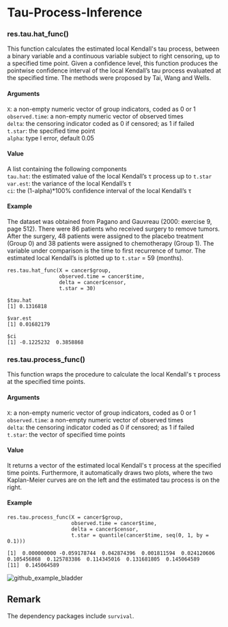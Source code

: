 # Tau-Process-Inference

### res.tau.hat_func()
This function calculates the estimated local Kendall's tau process, between a binary variable and a continuous variable subject to right censoring, up to a specified time point. Given a confidence level, this function produces the pointwise confidence interval of the local Kendall’s tau process evaluated at the specified time. The methods were proposed by Tai, Wang and Wells. <br>

#### Arguments
`X`: a non-empty numeric vector of group indicators, coded as 0 or 1 <br>
`observed.time`: a non-empty numeric vector of observed times <br>
`delta`: the censoring indicator coded as 0 if censored; as 1 if failed <br>
`t.star`: the specified time point <br>
`alpha`: type I error, default 0.05 <br>

#### Value
A list containing the following components <br>
`tau.hat`: the estimated value of the local Kendall’s &tau; process up to `t.star` <br>
`var.est`:  the variance of the local Kendall’s &tau;<br>
`ci`: the (1-alpha)*100% confidence interval of the local Kendall’s &tau;<br>

#### Example
The dataset was obtained from Pagano and Gauvreau (2000: exercise 9, page 512). There were 86 patients who received surgery to remove tumors. After the surgery, 48 patients were assigned to the placebo treatment (Group 0) and 38 patients were assigned to chemotherapy (Group 1). The variable under comparison is the time to first recurrence of tumor. The estimated local Kendall’s is plotted up to `t.star` = 59 (months). <br>

```
res.tau.hat_func(X = cancer$group,
                 observed.time = cancer$time,
                 delta = cancer$censor,
                 t.star = 30)
                 
$tau.hat
[1] 0.1316818

$var.est
[1] 0.01682179

$ci
[1] -0.1225232  0.3858868
```


### res.tau.process_func()
This function wraps the procedure to calculate the local Kendall's &tau; process at the specified time points. 

#### Arguments
`X`: a non-empty numeric vector of group indicators, coded as 0 or 1 <br>
`observed.time`: a non-empty numeric vector of observed times <br>
`delta`: the censoring indicator coded as 0 if censored; as 1 if failed <br>
`t.star`: the vector of specified time points <br>

#### Value
It returns a vector of the estimated local Kendall's &tau; process at the specified time points. Furthermore, it automatically draws two plots, where the two Kaplan-Meier curves are on the left and the estimated tau process is on the right. 

#### Example
```
res.tau.process_func(X = cancer$group,
                     observed.time = cancer$time,
                     delta = cancer$censor,
                     t.star = quantile(cancer$time, seq(0, 1, by = 0.1)))

[1]  0.000000000 -0.059178744  0.042874396  0.001811594  0.024120606  0.105456868  0.125783386  0.114345016  0.131681805  0.145064589
[11]  0.145064589
```
![github_example_bladder](https://user-images.githubusercontent.com/9900943/180813073-e3430a0a-17a6-40ca-91a0-8c6354d7fb84.png)
## Remark
The dependency packages include `survival`.
